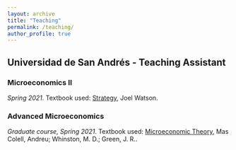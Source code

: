 ```yaml
---
layout: archive
title: "Teaching"
permalink: /teaching/
author_profile: true
---
```


## Universidad de San Andrés - Teaching Assistant
### Microeconomics II
*Spring 2021*. Textbook used: [Strategy](http://econweb.ucsd.edu/~jwatson/#strategy), Joel Watson. 
### Advanced Microeconomics
*Graduate course, Spring 2021*. Textbook used: [Microeconomic Theory](https://www.upf.edu/web/andreu-mas-colell/llibres/-/ppc/vistaAmpliada/LLI828/CAT/l3Yo0Qnal0dE?p_auth=ZzSOWGKi), Mas Colell, Andreu; Whinston, M. D.; Green, J. R..
<!---
{% include base_path %}

{% for post in site.teaching reversed %}
  {% include archive-single.html %}
{% endfor %}
--->
